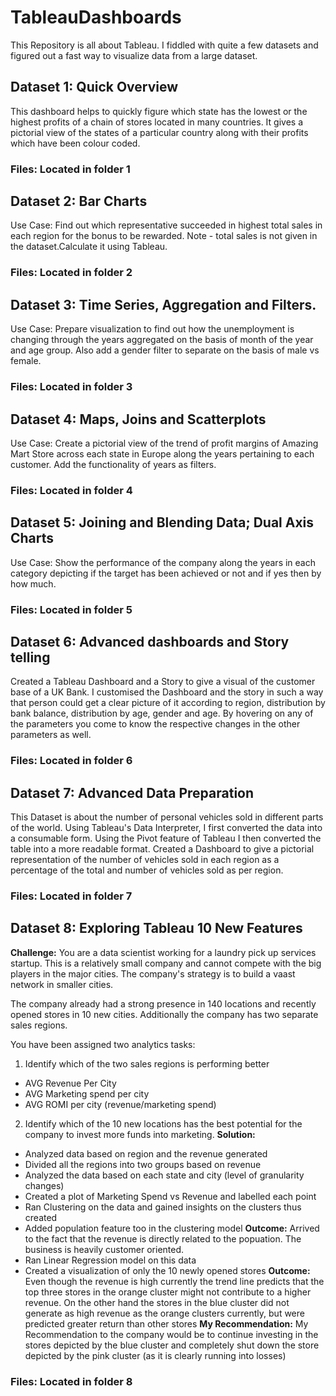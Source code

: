 # TableauDashboards
This Repository is all about Tableau. I fiddled with quite a few datasets and figured out a fast way to visualize data from a large dataset. 
## Dataset 1: Quick Overview
This dashboard helps to quickly figure which state has the lowest or the highest profits of a chain of stores located in many countries. It gives a pictorial view of the states of a particular country along with their profits which have been colour coded. 
### Files: Located in folder 1
## Dataset 2: Bar Charts
Use Case: Find out which representative succeeded in highest total sales in each region for the bonus to be rewarded.
Note - total sales is not given in the dataset.Calculate it using Tableau.
### Files: Located in folder 2
## Dataset 3: Time Series, Aggregation and Filters.
Use Case: Prepare visualization to find out how the unemployment is changing through the years aggregated on the basis of month of the year and age group. Also add a gender filter to separate on the basis of male vs female.
### Files: Located in folder 3
## Dataset 4: Maps, Joins and Scatterplots
Use Case: Create a pictorial view of the trend of profit margins of Amazing Mart Store across each state in Europe along the years pertaining to each customer. Add the functionality of years as filters.
### Files: Located in folder 4
## Dataset 5: Joining and Blending Data; Dual Axis Charts
Use Case: Show the performance of the company along the years in each category depicting if the target has been achieved or not and if yes then by how much.
### Files: Located in folder 5
## Dataset 6: Advanced dashboards and Story telling
Created a Tableau Dashboard and a Story to give a visual of the customer base of a UK Bank. I customised the Dashboard and the story in such a way that person could get a clear picture of it according to region, distribution by bank balance, distribution by age, gender and age. By hovering on any of the parameters you come to know the respective changes in the other parameters as well.
### Files: Located in folder 6
## Dataset 7: Advanced Data Preparation
This Dataset is about the number of personal vehicles sold in different parts of the world. Using Tableau's Data Interpreter, I first converted the data into a consumable form. Using the Pivot feature of Tableau I then converted the table into a more readable format. Created a Dashboard to give a pictorial representation of the number of vehicles sold in each region as a percentage of the total and number of vehicles sold as per region.
### Files: Located in folder 7
## Dataset 8: Exploring Tableau 10 New Features
**Challenge:** You are a data scientist working for a laundry pick up services startup. This is a relatively small company and cannot compete with the big players in the major cities. The company's strategy is to build a vaast network in smaller cities.

The company already had a strong presence in 140 locations and recently opened stores in 10 new cities. Additionally the company has two separate sales regions. 

You have been assigned two analytics tasks:
1) Identify which of the two sales regions is performing better 
  * AVG Revenue Per City
  * AVG Marketing spend per city
  * AVG ROMI per city (revenue/marketing spend)
2) Identify which of the 10 new locations has the best potential for the company to invest more funds into marketing.
**Solution:** 
* Analyzed data based on region and the revenue generated
* Divided all the regions into two groups based on revenue
* Analyzed the data based on each state and city (level of granularity changes)
* Created a plot of Marketing Spend vs Revenue and labelled each point
* Ran Clustering on the data and gained insights on the clusters thus created
* Added population feature too in the clustering model
**Outcome:** Arrived to the fact that the revenue is directly related to the popuation. The business is heavily customer oriented.
* Ran Linear Regression model on this data
* Created a visualization of only the 10 newly opened stores
**Outcome:** Even though the revenue is high currently the trend line predicts that the top three stores in the orange cluster might not contribute to a higher revenue. On the other hand the stores in the blue cluster did not generate as high revenue as the orange clusters currently, but were predicted greater return than other stores
**My Recommendation:** My Recommendation to the company would be to continue investing in the stores depicted by the blue cluster and completely shut down the store depicted by the pink cluster (as it is clearly running into losses)
### Files: Located in folder 8


